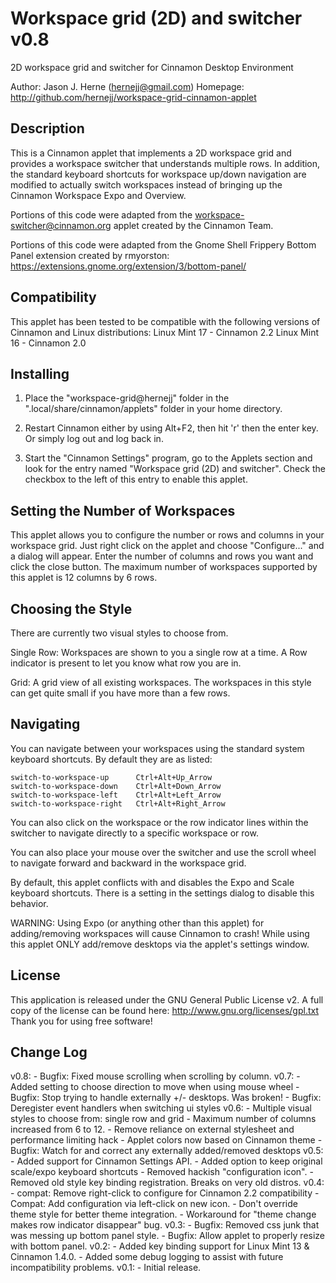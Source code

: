 Workspace grid (2D) and switcher  v0.8
========================================
2D workspace grid and switcher for Cinnamon Desktop Environment

Author:   Jason J. Herne  (hernejj@gmail.com)
Homepage: http://github.com/hernejj/workspace-grid-cinnamon-applet

Description
-------------
This is a Cinnamon applet that implements a 2D workspace grid and provides a
workspace switcher that understands multiple rows.  In addition, the standard
keyboard shortcuts for workspace up/down navigation are modified to actually
switch workspaces instead of bringing up the Cinnamon Workspace Expo and
Overview.

Portions of this code were adapted from the workspace-switcher@cinnamon.org
applet created by the Cinnamon Team.

Portions of this code were adapted from the Gnome Shell Frippery Bottom Panel
extension created by rmyorston: 
https://extensions.gnome.org/extension/3/bottom-panel/

Compatibility
--------------
This applet has been tested to be compatible with the following versions of
Cinnamon and Linux distributions:
    Linux Mint 17 - Cinnamon 2.2
    Linux Mint 16 - Cinnamon 2.0

Installing
-----------
1. Place the "workspace-grid@hernejj" folder in the 
   ".local/share/cinnamon/applets" folder in your home directory.

2. Restart Cinnamon either by using Alt+F2, then hit 'r' then the enter key. Or
   simply log out and log back in.

3. Start the "Cinnamon Settings" program, go to the Applets section and look
   for the entry named "Workspace grid (2D) and switcher".  Check the checkbox
   to the left of this entry to enable this applet.

Setting the Number of Workspaces
--------------------------------
This applet allows you to configure the number or rows and columns in your
workspace grid.  Just right click on the applet and choose "Configure..."
and a dialog will appear. Enter the number of columns and rows you want and
click the close button. The maximum number of workspaces supported by this
applet is 12 columns by 6 rows.

Choosing the Style
-------------------
There are currently two visual styles to choose from.

Single Row: Workspaces are shown to you a single row at a time. A Row indicator
is present to let you know what row you are in.

Grid: A grid view of all existing workspaces. The workspaces in this style can
get quite small if you have more than a few rows.

Navigating
-----------
You can navigate between your workspaces using the standard system keyboard
shortcuts.  By default they are as listed:

    switch-to-workspace-up      Ctrl+Alt+Up_Arrow
    switch-to-workspace-down    Ctrl+Alt+Down_Arrow
    switch-to-workspace-left    Ctrl+Alt+Left_Arrow
    switch-to-workspace-right   Ctrl+Alt+Right_Arrow
    
You can also click on the workspace or the row indicator lines within the
switcher to navigate directly to a specific workspace or row.

You can also place your mouse over the switcher and use the scroll wheel to
navigate forward and backward in the workspace grid.

By default, this applet conflicts with and disables the Expo and Scale keyboard
shortcuts. There is a setting in the settings dialog to disable this behavior.

WARNING: Using Expo (or anything other than this applet) for adding/removing
workspaces will cause Cinnamon to crash! While using this applet ONLY add/remove
desktops via the applet's settings window.

License
-----------
This application is released under the GNU General Public License v2. A full
copy of the license can be found here: http://www.gnu.org/licenses/gpl.txt  
Thank you for using free software!

Change Log
-----------
v0.8:
    - Bugfix: Fixed mouse scrolling when scrolling by column.
v0.7:
    - Added setting to choose direction to move when using mouse wheel
    - Bugfix: Stop trying to handle externally +/- desktops. Was broken!
    - Bugfix: Deregister event handlers when switching ui styles
v0.6:
    - Multiple visual styles to choose from: single row and grid
    - Maximum number of columns increased from 6 to 12.
    - Remove reliance on external stylesheet and performance limiting hack
    - Applet colors now based on Cinnamon theme
    - Bugfix: Watch for and correct any externally added/removed desktops
v0.5:
    - Added support for Cinnamon Settings API.
    - Added option to keep original scale/expo keyboard shortcuts
    - Removed hackish "configuration icon".
    - Removed old style key binding registration. Breaks on very old distros.
v0.4:
    - compat: Remove right-click to configure for Cinnamon 2.2 compatibility
    - Compat: Add configuration via left-click on new icon.
    - Don't override theme style for better theme integration.
    - Workaround for "theme change makes row indicator disappear" bug.
v0.3:
    - Bugfix: Removed css junk that was messing up bottom panel style.
    - Bugfix: Allow applet to properly resize with bottom panel.
v0.2:
    - Added key binding support for Linux Mint 13 & Cinnamon 1.4.0.
    - Added some debug logging to assist with future incompatibility problems.
v0.1:
    - Initial release.

